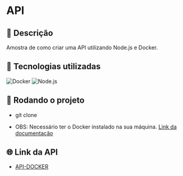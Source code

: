 # API

## 📝 Descrição

Amostra de como criar uma API utilizando Node.js e Docker.

## 🔧 Tecnologias utilizadas

![Docker](https://skillicons.dev/icons?i=docker)
![Node.js ](https://skillicons.dev/icons?i=nodejs)

## 🚀 Rodando o projeto

* git clone
<!--- docker build -t "nomde-da-img":"tag" . -->
<!--- docker run --name "nome-do-container" -p "porta-do-host":"porta-do-container" -d "nome-da-imagem":"tag" -->

* OBS: Necessário ter o Docker instalado na sua máquina. [Link da documentação](https://docs.docker.com/get-started/docker_cheatsheet.pdf)

## 🌐 Link da API

* [API-DOCKER](https://sample-backend-docker.azurewebsites.net/)
